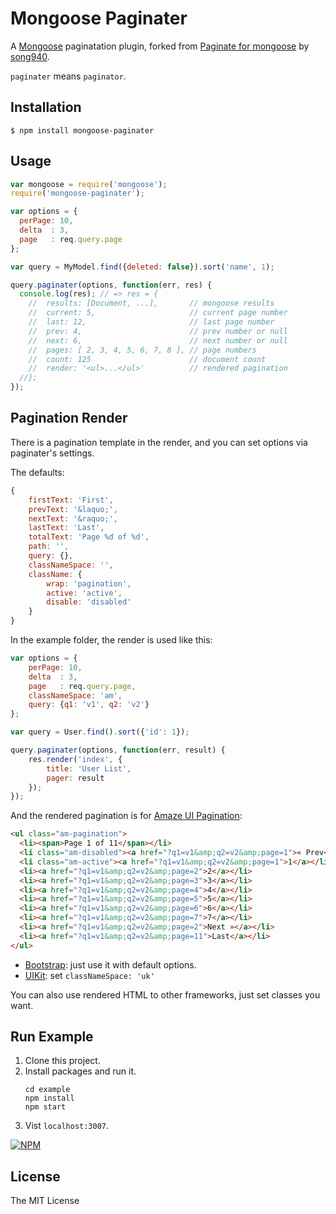 # Mongoose Paginater

A [Mongoose](https://github.com/LearnBoost/mongoose) paginatation plugin, forked from [Paginate for mongoose](https://github.com/song940/mongoose-paginate.git) by [song940](https://github.com/song940).

`paginater` means `paginator`.

## Installation

```
$ npm install mongoose-paginater
```

## Usage

```javascript
var mongoose = require('mongoose');
require('mongoose-paginater');

var options = {
  perPage: 10,
  delta  : 3,
  page   : req.query.page
};

var query = MyModel.find({deleted: false}).sort('name', 1);

query.paginater(options, function(err, res) {
  console.log(res); // => res = {
    //  results: [Document, ...],       // mongoose results
    //  current: 5,                     // current page number
    //  last: 12,                       // last page number
    //  prev: 4,                        // prev number or null
    //  next: 6,                        // next number or null
    //  pages: [ 2, 3, 4, 5, 6, 7, 8 ], // page numbers
    //  count: 125                      // document count
    //  render: '<ul>...</ul>'          // rendered pagination
  //};
});
```
    
## Pagination Render
    
There is a pagination template in the render, and you can set options via paginater's settings.
    
The defaults:
    
```javascript
{
    firstText: 'First',
    prevText: '&laquo;',
    nextText: '&raquo;',
    lastText: 'Last',
    totalText: 'Page %d of %d',
    path: '',
    query: {},
    classNameSpace: '',
    className: {
        wrap: 'pagination',
        active: 'active',
        disable: 'disabled'
    }
}
```
   
In the example folder, the render is used like this:
    
```javascript
var options = {
    perPage: 10,
    delta  : 3,
    page   : req.query.page,
    classNameSpace: 'am',
    query: {q1: 'v1', q2: 'v2'}
};

var query = User.find().sort({'id': 1});

query.paginater(options, function(err, result) {
    res.render('index', {
        title: 'User List',
        pager: result
    });
});
```
    
And the rendered pagination is for [Amaze UI Pagination](http://amazeui.org/css/pagination):
    
```html
<ul class="am-pagination">
  <li><span>Page 1 of 11</span></li>
  <li class="am-disabled"><a href="?q1=v1&amp;q2=v2&amp;page=1">« Prev</a></li>
  <li class="am-active"><a href="?q1=v1&amp;q2=v2&amp;page=1">1</a></li>
  <li><a href="?q1=v1&amp;q2=v2&amp;page=2">2</a></li>
  <li><a href="?q1=v1&amp;q2=v2&amp;page=3">3</a></li>
  <li><a href="?q1=v1&amp;q2=v2&amp;page=4">4</a></li>
  <li><a href="?q1=v1&amp;q2=v2&amp;page=5">5</a></li>
  <li><a href="?q1=v1&amp;q2=v2&amp;page=6">6</a></li>
  <li><a href="?q1=v1&amp;q2=v2&amp;page=7">7</a></li>
  <li><a href="?q1=v1&amp;q2=v2&amp;page=2">Next »</a></li>
  <li><a href="?q1=v1&amp;q2=v2&amp;page=11">Last</a></li>
</ul>
```

- [Bootstrap](http://getbootstrap.com/components/#pagination): just use it with default options.
- [UIKit](http://getuikit.com/docs/pagination.html): set `classNameSpace: 'uk'`

You can also use rendered HTML to other frameworks, just set classes you want.

## Run Example

1. Clone this project.
2. Install packages and run it.
    ```
    cd example
    npm install
    npm start
    ```
3. Vist `localhost:3007`.

[![NPM](https://nodei.co/npm/mongoose-paginater.png?downloads=true&stars=true)](https://nodei.co/npm/mongoose-paginater/)

## License

The MIT License
